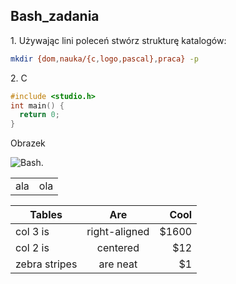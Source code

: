 ## Bash_zadania

1\. Używając lini poleceń stwórz strukturę katalogów:

```sh
mkdir {dom,nauka/{c,logo,pascal},praca} -p
```

2\. C
```c
#include <studio.h>
int main() {
  return 0;
}
```

Obrazek 

![Bash](http://bashdb.sourceforge.net/bashdb-where.png).

<table>
<tr><td>ala<td>ola
</table>

| Tables        | Are           | Cool  |
| ------------- |:-------------:| -----:|
| col 3 is      | right-aligned | $1600 |
| col 2 is      | centered      |   $12 |
| zebra stripes | are neat      |    $1 |
